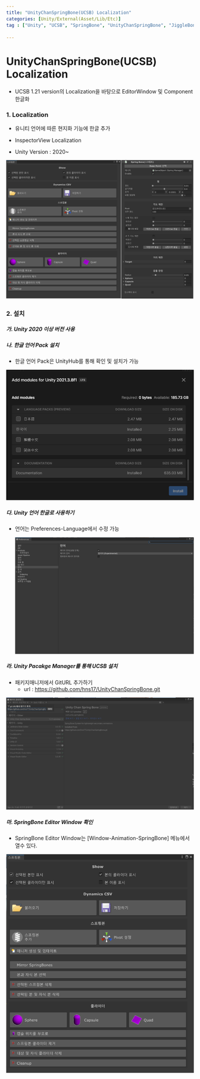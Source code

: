 ```yaml
---
title: "UnityChanSpringBone(UCSB) Localization"
categories: [Unity/External(Asset/Lib/Etc)]
tag : ["Unity", "UCSB", "SpringBone", "UnityChanSpringBone", "JiggleBone", "Localization"]

---
```




# UnityChanSpringBone(UCSB) Localization

- UCSB 1.21 version의 Localization을 바탕으로 EditorWindow 및 Component 한글화 



### 1. Localization

- 유니티 언어에 따른 현지화 기능에 한글 추가

- InspectorView Localization

- Unity Version : 2020~

  

![image-20220912185817275](https://raw.githubusercontent.com/hns17/ImageContainer/main/img/image-20220912185817275.png)



### 2. 설치

##### 가. Unity 2020 이상 버전 사용

##### 나. 한글 언어 Pack 설치

- 한글 언어 Pack은 UnityHub를 통해 확인 및 설치가 가능

![image-20220924114009763](https://raw.githubusercontent.com/hns17/ImageContainer/main/img/image-20220924114009763.png)

##### 다. Unity 언어 한글로 사용하기

- 언어는 Preferences-Language에서 수정 가능

  ![image-20220924114342569](https://raw.githubusercontent.com/hns17/ImageContainer/main/img/image-20220924114342569.png)

##### 라. Unity Pacakge Manager를 통해 UCSB 설치

- 패키지매니저에서 GitURL 추가하기
  - url : https://github.com/hns17/UnityChanSpringBone.git

![image-20220924115138007](https://raw.githubusercontent.com/hns17/ImageContainer/main/img/image-20220924115138007.png)



##### 마. SpringBone Editor Window 확인

- SpringBone Editor Window는 [Window-Animation-SpringBone] 메뉴에서 열수 있다.

![image-20220924115343407](https://raw.githubusercontent.com/hns17/ImageContainer/main/img/image-20220924115343407.png)
